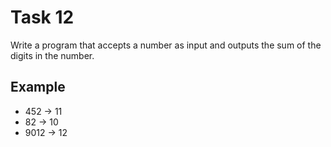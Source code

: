 # Task 12

Write a program that accepts a number as input and outputs the sum of the digits
in the number.

## Example

- 452 -> 11
- 82 -> 10
- 9012 -> 12
